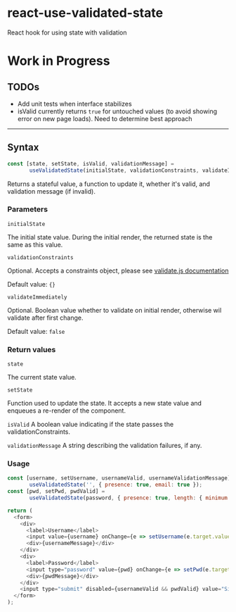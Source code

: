 # react-use-validated-state

React hook for using state with validation

# Work in Progress

## TODOs

- Add unit tests when interface stabilizes
- isValid currently returns `true` for untouched values (to avoid showing error on new page loads).  Need to determine best approach

----

## Syntax

```javascript
const [state, setState, isValid, validationMessage] =
       useValidatedState(initialState, validationConstraints, validateImmediately]);
```
Returns a stateful value, a function to update it, whether it's valid, and validation message (if invalid).


### Parameters

`initialState`

The initial state value.  During the initial render, the returned state is the same as this value.

`validationConstraints`

Optional.  Accepts a constraints object, please see [validate.js documentation](https://validatejs.org/#validate-single)

Default value:
`{}`

`validateImmediately`

Optional.  Boolean value whether to validate on initial render, otherwise wil validate after first change.

Default value:
`false`

### Return values

`state`

The current state value.

`setState`

Function used to update the state. It accepts a new state value and enqueues a re-render of the component.

`isValid`
A boolean value indicating if the state passes the validationConstraints.  

`validationMessage`
A string describing the validation failures, if any.

### Usage

```javascript
const [username, setUsername, usernameValid, usernameValidationMessage] =
       useValidatedState('', { presence: true, email: true });
const [pwd, setPwd, pwdValid] =
       useValidatedState(password, { presence: true, length: { minimum: 6 } });

return (
  <form>
    <div>
      <label>Username</label>
      <input value={username} onChange={e => setUsername(e.target.value)} />
      <div>{usernameMessage}</div>
    </div>
    <div>
      <label>Password</label>
      <input type="password" value={pwd} onChange={e => setPwd(e.target.value)} />
      <div>{pwdMessage}</div>
    </div>
    <input type="submit" disabled={usernameValid && pwdValid} value="Sign Up" />
  </form>
);
```
